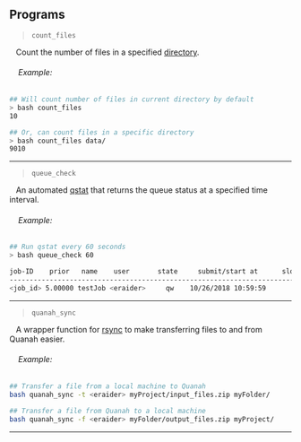 ## Programs 

> `count_files` 

&nbsp;&nbsp;&nbsp;Count the number of files in a specified [directory](https://github.com/ppanko/intro-to-hpc/blob/master/Glossary.md).

###### &nbsp;&nbsp;&nbsp;&nbsp;Example:

```bash
## Will count number of files in current directory by default
> bash count_files
10

## Or, can count files in a specific directory 
> bash count_files data/
9010
```
***
> `queue_check` 

&nbsp;&nbsp;&nbsp;An automated [qstat](https://github.com/ppanko/intro-to-hpc/blob/master/BASH-cheatsheet.md) that returns the queue status at a specified time interval.

###### &nbsp;&nbsp;&nbsp;&nbsp;Example:

```bash
## Run qstat every 60 seconds 
> bash queue_check 60

job-ID    prior   name    user       state     submit/start at      slots 
-------------------------------------------------------------------------
<job_id> 5.00000 testJob <eraider>     qw    10/26/2018 10:59:59       32        

```
***
> `quanah_sync` 

&nbsp;&nbsp;&nbsp;A wrapper function for [rsync](https://github.com/ppanko/intro-to-hpc/blob/master/BASH-cheatsheet.md) to make transferring files to and from Quanah easier. 

###### &nbsp;&nbsp;&nbsp;&nbsp;Example:

```bash
## Transfer a file from a local machine to Quanah  
bash quanah_sync -t <eraider> myProject/input_files.zip myFolder/   

## Transfer a file from Quanah to a local machine 
bash quanah_sync -f <eraider> myFolder/output_files.zip myProject/ 
```
***
